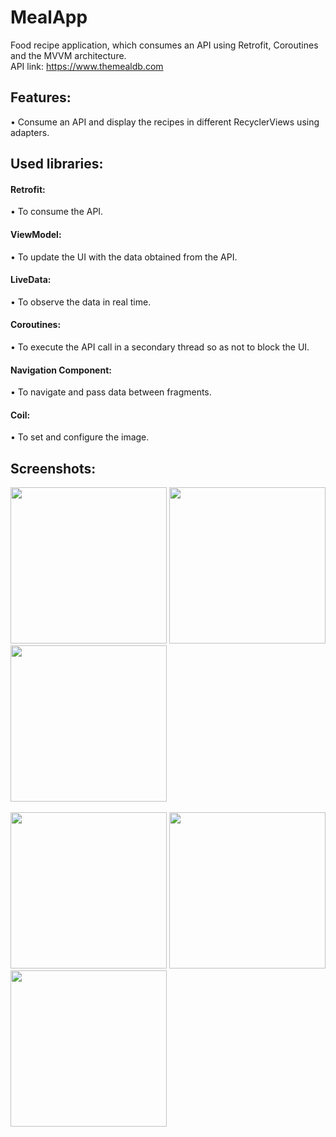 # MealApp
Food recipe application, which consumes an API using Retrofit, Coroutines and the MVVM architecture.
<br>
API link: https://www.themealdb.com

<h2>Features:</h2>
• Consume an API and display the recipes in different RecyclerViews using adapters.

<h2>Used libraries:</h2>

<h4>Retrofit:</h4>
• To consume the API.
<br>
<h4>ViewModel:</h4>
• To update the UI with the data obtained from the API.
<br>
<h4>LiveData:</h4>
• To observe the data in real time.
<br>
<h4>Coroutines:</h4>
• To execute the API call in a secondary thread so as not to block the UI.
<br>
<h4>Navigation Component:</h4>
• To navigate and pass data between fragments.
<br>
<h4>Coil:</h4>
• To set and configure the image.

<h2>Screenshots:</h2>

<div class="row">
      <img src="https://blogger.googleusercontent.com/img/a/AVvXsEi4e-pPfDqPTJqhsL84Z3WrY9MIyhL6HVew6b9KwivxYHGMV7Y5OPysjFcQoVh4Q2rMxbrN-3PgqjMbDdoT-gPBR758lNYmZbMMewNICO4BzKE37F4MEf-y-Kc0m8NAcD8W5pHi1eLDSECGssL8BKYHzetzNT_cY1tt56ulxjkfngEzNMfSDVrj_WfS=s16000" width="250">
      <img src="https://blogger.googleusercontent.com/img/a/AVvXsEgOe9bGBq92oKDEhvDzKzj-4zuIvT0zVT4gdoSGIhVQSTv5S4MTW849B1zYp-9YBlZNfP6oFvBol5vqqcvz6HPw1DPdmsnF3ehnTrPj0OfNuKfuDAQQH764OdToTy3hpYEq5qgvU51KiAF4MgK8xBJCNiBl7CrhixBl_h0oMSshe7B3O12aGK4hKg6b=s16000" width="250">
      <img src="https://blogger.googleusercontent.com/img/a/AVvXsEiX8x5JpBfh0kdYWVGQb5K452Et-Q6krnfoTSij-iekk79bE1xWhlwznL4E8o5IEFEd2jlUTYyiNhpgu9CbWlxZvyWOGWbowXTtapwkht4BHBKNDlfcld1Szia7BY_Ozj2Wu6d9IFNQPv28xSKnx7-PREaEXzwaMA_0Kvq5Wgf1luz_uHyh6o5-SQnh=s16000" width="250">
</div>

<br>

<div class="row">
      <img src="https://blogger.googleusercontent.com/img/a/AVvXsEiAgY8uzB9z8FxB4U3BtXEJvJlHqzf3Jb8knlSoiHkiSrlpvqgm3XHQwXZ-ihQCjqsh9DFJqlLjpmT-KPGGmHALAjMhl-nQBXBdZvhbQwjiEU9wmo0qaOdZ2eqoI44gQ9sxt4E3WKa3K0rkIqHncUQ7zJq7iFneMvf53I5UUjwK8LmVTZQxBMdmVIJU=s16000" width="250">
      <img src="https://blogger.googleusercontent.com/img/a/AVvXsEggMcs_9Ni4GCTArJHpR1kpHjefEGYZDHuDxp3NK62cZH2Gji3qK0oB9FKh8Usiv9o1dWwvjx6sEcSXC1DLk3If4hDB-vonNysNf70jk_uGiInglsdMA3XJxSTbCWyyzabesU7-thaCn0vcON_BAeFF7R2FobVspbiLh0kuUCaIBHgUpbj20wdUTtu0=s16000" width="250">
      <img src="https://blogger.googleusercontent.com/img/a/AVvXsEiVTKBd_EHEyPuR-xuz0ZHraisQCMCp4B_dq76pIEc5cmef1YsN4-MZ212QXSnG_y0Pg6xt1tkhELvgPpWfPWKzb19NNy6kqGME5p4BNjlBVnyP3Gdb5NnzJ399b7PdR-XTLRoWFW8gLBWBRf78uT7rwM9Ak7KX1oY1gSixLhbbdIwEE1IbTq9O3cCT=s16000" width="250">
</div>
